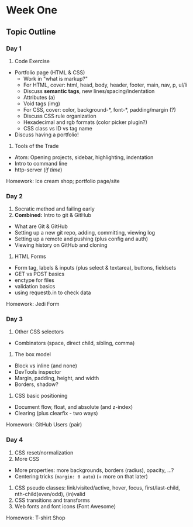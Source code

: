 # Week One

## Topic Outline

### Day 1

1. Code Exercise
  * Portfolio page (HTML & CSS)
    - Work in "what is markup?"
    - For HTML, cover: html, head, body, header, footer, main, nav, p, ul/li
    - Discuss **semantic tags**, new lines/spacing/indentation
    - Attributes (a)
    - Void tags (img)
    - For CSS, cover: color, background-\*, font-\*, padding/margin (?)
    - Discuss CSS rule organization
    - Hexadecimal and rgb formats (color picker plugin?)
    - CSS class vs ID vs tag name
  * Discuss having a portfolio!
1. Tools of the Trade
  * Atom: Opening projects, sidebar, highlighting, indentation
  * Intro to command line
  * http-server (_if time_)

Homework: Ice cream shop; portfolio page/site

### Day 2

1. Socratic method and failing early
1. **Combined:** Intro to git & GitHub
  * What are Git & GitHub
  * Setting up a new git repo, adding, committing, viewing log
  * Setting up a remote and pushing (plus config and auth)
  * Viewing history on GitHub and cloning
1. HTML Forms
  * Form tag, labels & inputs (plus select & textarea), buttons, fieldsets
  * GET vs POST basics
  * enctype for files
  * validation basics
  * using requestb.in to check data

Homework: Jedi Form

### Day 3

1. Other CSS selectors
  * Combinators (space, direct child, sibling, comma)
1. The box model
  * Block vs inline (and none)
  * DevTools inspector
  * Margin, padding, height, and width
  * Borders, shadow?
1. CSS basic positioning
  * Document flow, float, and absolute (and z-index)
  * Clearing (plus clearfix - two ways)

Homework: GitHub Users (pair)

### Day 4

1. CSS reset/normalization
1. More CSS
  * More properties: more backgrounds, borders (radius), opacity, ...?
  * Centering tricks (`margin: 0 auto`) (+ more on that later)
1. CSS pseudo classes: link/visited/active, hover, focus, first/last-child, nth-child(even/odd), (in)valid
1. CSS transitions and transforms
1. Web fonts and font icons (Font Awesome)

Homework: T-shirt Shop
